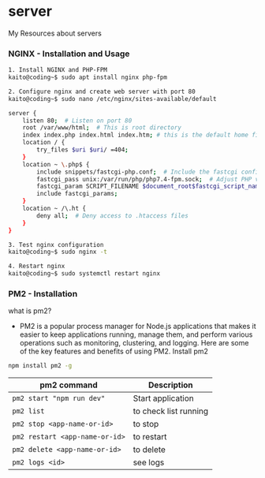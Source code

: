 # server 
My Resources about servers

### NGINX - Installation and Usage
```sh
1. Install NGINX and PHP-FPM
kaito@coding~$ sudo apt install nginx php-fpm

2. Configure nginx and create web server with port 80
kaito@coding~$ sudo nano /etc/nginx/sites-available/default

server {
    listen 80;  # Listen on port 80
    root /var/www/html;  # This is root directory
    index index.php index.html index.htm; # this is the default home files
    location / {
        try_files $uri $uri/ =404;
    }
    location ~ \.php$ {
        include snippets/fastcgi-php.conf;  # Include the fastcgi configuration
        fastcgi_pass unix:/var/run/php/php7.4-fpm.sock;  # Adjust PHP version as necessary
        fastcgi_param SCRIPT_FILENAME $document_root$fastcgi_script_name;
        include fastcgi_params;
    }
    location ~ /\.ht {
        deny all;  # Deny access to .htaccess files
    }
}

3. Test nginx configuration
kaito@coding~$ sudo nginx -t

4. Restart nginx
kaito@coding~$ sudo systemctl restart nginx
```

### PM2 - Installation 
what is pm2? 
- PM2 is a popular process manager for Node.js applications that makes it easier to keep applications running, manage them, and perform various operations such as monitoring, clustering, and logging. Here are some of the key features and benefits of using PM2.
Install pm2
```sh
npm install pm2 -g
```

| pm2 command          | Description   |
| ------------- | ------------- |
| `pm2 start "npm run dev" `        | Start application |
| `pm2 list`         | to check list running  |
| `pm2 stop <app-name-or-id>` | to stop |
| `pm2 restart <app-name-or-id>`  | to restart  |
| `pm2 delete <app-name-or-id>` |  to delete |
| `pm2 logs <id>`  | see logs |

